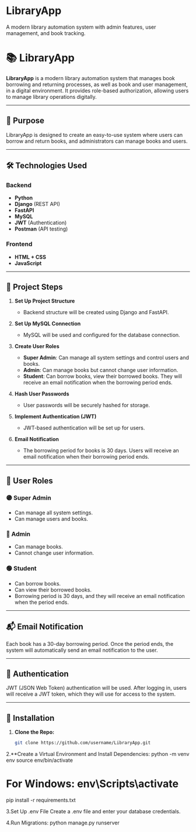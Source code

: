 # LibraryApp
A modern library automation system with admin features, user management, and book tracking.

# 📚 LibraryApp

**LibraryApp** is a modern library automation system that manages book borrowing and returning processes, as well as book and user management, in a digital environment. It provides role-based authorization, allowing users to manage library operations digitally.

---

## 🎯 Purpose

LibraryApp is designed to create an easy-to-use system where users can borrow and return books, and administrators can manage books and users.

---

## 🛠️ Technologies Used

### Backend
- **Python**
- **Django** (REST API)
- **FastAPI**
- **MySQL**
- **JWT** (Authentication)
- **Postman** (API testing)

### Frontend
- **HTML + CSS**
- **JavaScript**

---

## 🧩 Project Steps

1. **Set Up Project Structure**
   - Backend structure will be created using Django and FastAPI.
   
2. **Set Up MySQL Connection**
   - MySQL will be used and configured for the database connection.
   
3. **Create User Roles**
   - **Super Admin**: Can manage all system settings and control users and books.
   - **Admin**: Can manage books but cannot change user information.
   - **Student**: Can borrow books, view their borrowed books. They will receive an email notification when the borrowing period ends.

4. **Hash User Passwords**
   - User passwords will be securely hashed for storage.

5. **Implement Authentication (JWT)**
   - JWT-based authentication will be set up for users.

6. **Email Notification**
   - The borrowing period for books is 30 days. Users will receive an email notification when their borrowing period ends.

---

## 👤 User Roles

### 🟣 Super Admin
- Can manage all system settings.
- Can manage users and books.

### 🔵 Admin
- Can manage books.
- Cannot change user information.

### 🟢 Student
- Can borrow books.
- Can view their borrowed books.
- Borrowing period is 30 days, and they will receive an email notification when the period ends.

---

## 📬 Email Notification

Each book has a 30-day borrowing period. Once the period ends, the system will automatically send an email notification to the user.

---

## 🔐 Authentication

JWT (JSON Web Token) authentication will be used. After logging in, users will receive a JWT token, which they will use for access to the system.

---

## 🚀 Installation

1. **Clone the Repo:**
   ```bash
   git clone https://github.com/username/LibraryApp.git
2.**Create a Virtual Environment and Install Dependencies:
python -m venv env
source env/bin/activate  

# For Windows: env\Scripts\activate
pip install -r requirements.txt

3.Set Up .env File
Create a .env file and enter your database credentials.

4.Run Migrations:
python manage.py runserver
